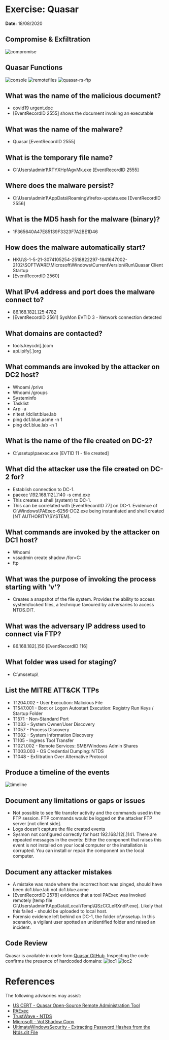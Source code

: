 # Exercise: Quasar
**Date:** 18/08/2020

## Compromise & Exfiltration
![compromise](quasar-comms.JPG)

## Quasar Functions
![console](quasar-console.JPG )
![remotefiles](quasar-remotefiles.JPG)
![quasar-rs-ftp](quasar-rs-ftp.JPG)

## What was the name of the malicious document?
+ covid19 urgent.doc
+ \[EventRecordID 2555\] shows the document invoking an executable

## What was the name of the malware?
+ Quasar \[EventRecordID 2555\]

## What is the temporary file name?
+ C:\Users\admin1\RTYXHpfAgvMk.exe \[EventRecordID 2555\]

## Where does the malware persist?
+ C:\Users\admin1\AppData\Roaming\firefox-update.exe \[EventRecordID 2556\]

## What is the MD5 hash for the malware (binary)?
+ 1F365640A47E85139F3323F7A2BE1D46

## How does the malware automatically start?
+ HKU\S-1-5-21-3074105254-2518822297-1841647002-2102\SOFTWARE\Microsoft\Windows\CurrentVersion\Run\Quasar Client Startup
+ \[EventRecordID 2560\]

## What IPv4 address and port does the malware connect to? 
+ 86.168.182\[.\]25:4782
+ \[EventRecordID 2561\] SysMon EVTID 3 - Network connection detected

## What domains are contacted?
+ tools.keycdn\[.\]com
+ api.ipify\[.\]org

## What commands are invoked by the attacker on DC2 host?
+ Whoami /privs
+ Whoami /groups
+ Systeminfo
+ Tasklist
+ Arp -a
+ nltest  /dclist:blue.lab
+ ping  dc1.blue.acme -n 1
+ ping  dc1.blue.lab -n 1

## What is the name of the file created on DC-2?
+ C:\ssetup\paexec.exe \[EVTID 11 - file created\]

## What did the attacker use the file created on DC-2 for?
+ Establish connection to DC-1. 
+ paexec  \\192.168.112\[.\]140 -s cmd.exe
+ This creates a shell (system) to DC-1.
+ This can be correlated with \[EventRecordID 77\] on DC-1. Evidence of C:\Windows\PAExec-6256-DC2.exe being instantiated and shell created \[NT AUTHORITY\SYSTEM\].

## What commands are invoked by the attacker on DC1 host?
+ Whoami
+ vssadmin  create shadow /for=C:
+ ftp

## What was the purpose of invoking the process starting with 'v'?
+ Creates a snapshot of the file system. Provides the ability to access system/locked files, a technique favoured by adversaries to access NTDS.DIT.

## What was the adversary IP address used to connect via FTP?
+ 86.168.182\[.\]50 \[EventRecordID 116\]

## What folder was used for staging?
+ C:\mssetup\

## List the MITRE ATT&CK TTPs
+ T1204.002 - User Execution: Malicious File
+ T1547.001 - Boot or Logon Autostart Execution: Registry Run Keys / Startup Folder
+ T1571 - Non-Standard Port 
+ T1033 - System Owner/User Discovery
+ T1057 - Process Discovery 
+ T1082 - System Information Discovery 
+ T1105 - Ingress Tool Transfer 
+ T1021.002 - Remote Services: SMB/Windows Admin Shares
+ T1003.003 - OS Credential Dumping: NTDS 
+ T1048 - Exfiltration Over Alternative Protocol

## Produce a timeline of the events
![timeline](timeline.JPG)

## Document any limitations or gaps or issues
+ Not possible to see file transfer activity and the commands used in the FTP session. FTP commands would be logged on the attacker FTP server [not client side].
+ Logs doesn’t capture the file created events
+ Sysmon not configured correctly for host 192.168.112\[.\]141. There are repeated messages in the events: Either the component that raises this event is not installed on your local computer or the installation is corrupted. You can install or repair the component on the local computer.

## Document any attacker mistakes
+ A mistake was made where the incorrect host was pinged, should have been dc1.blue.lab not dc1.blue.acme
+ \[EventRecordID 2578\] evidence that a tool PAExec was invoked remotely [temp file C:\Users\admin1\AppData\Local\Temp\QSzCCLeRXndP.exe]. Likely that this failed - should be uploaded to local host.
+ Forensic evidence left behind on DC-1, the folder c:\mssetup. In this scenario, a vigilant user spotted an unidentified folder and raised an incident.

## Code Review
Quasar is available in code form [Quasar GitHub](https://github.com/quasar/Quasar). Inspecting the code confirms the presence of hardcoded domains:
![ioc1](quasar-ioc-domain1.JPG)
![ioc2](quasar-ioc-domain2.JPG)

# References
The following advisories may assist:
+ [US CERT - Quasar Open-Source Remote Administration Tool](https://us-cert.cisa.gov/ncas/analysis-reports/AR18-352A)
+ [PAExec](https://www2.poweradmin.com/paexec/)
+ [TrustWave - NTDS](https://www.trustwave.com/en-us/resources/blogs/spiderlabs-blog/tutorial-for-ntds-goodness-vssadmin-wmis-ntdsdit-system/)
+ [Microsoft - Vol Shadow Copy](https://docs.microsoft.com/en-us/windows-server/storage/file-server/volume-shadow-copy-service)
+ [UltimateWindowsSecurity - Extracting Password Hashes from the Ntds.dit File](https://www.ultimatewindowssecurity.com/blog/default.aspx?d=10/2017)
